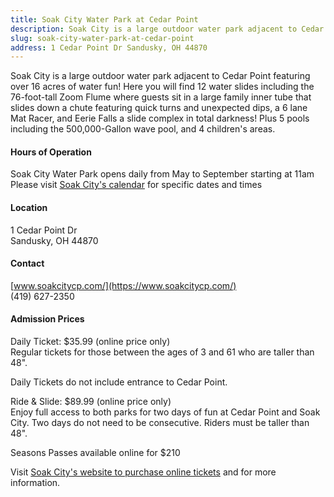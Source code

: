 ```yaml
---
title: Soak City Water Park at Cedar Point
description: Soak City is a large outdoor water park adjacent to Cedar Point.  The water park features of 16 acres of water fun including 12 water slides, 5 pools and 4 kids areas.  
slug: soak-city-water-park-at-cedar-point
address: 1 Cedar Point Dr Sandusky, OH 44870
---
```


Soak City is a large outdoor water park adjacent to Cedar Point featuring over 16 acres of water fun! Here you will find 12 water slides including the 76-foot-tall Zoom Flume where guests sit in a large family inner tube that slides down a chute featuring quick turns and unexpected dips, a 6 lane Mat Racer, and Eerie Falls a slide complex in total darkness! 
Plus 5 pools including the 500,000-Gallon wave pool, and 4 children's areas.  

#### Hours of Operation 
Soak City Water Park opens daily from May to September starting at 11am  
Please visit [Soak City's calendar](https://www.soakcitycp.com/hours-directions/soak-city-52113_11445) for specific dates and times 

#### Location 
1 Cedar Point Dr   
Sandusky, OH 44870

#### Contact 
[www.soakcitycp.com/](https://www.soakcitycp.com/)  
(419) 627-2350  

#### Admission Prices
Daily Ticket: $35.99 (online price only)  
Regular tickets for those between the ages of 3 and 61 who are taller than 48".  

Daily Tickets do not include entrance to Cedar Point.  

Ride & Slide: $89.99 (online price only)    
Enjoy full access to both parks for two days of fun at Cedar Point and Soak City. Two days do not need to be consecutive.  Riders must be taller than 48".  

Seasons Passes available online for $210

Visit [Soak City's website to purchase online tickets](https://www.soakcitycp.com/tickets) and for more information.  

